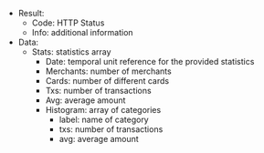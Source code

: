 * Result:
    * Code: HTTP Status
    * Info: additional information
* Data:
    * Stats: statistics array
        * Date: temporal unit reference for the provided statistics
        * Merchants: number of merchants
        * Cards: number of different cards
        * Txs: number of transactions
        * Avg: average amount
        * Histogram: array of categories
            * label: name of category
            * txs: number of transactions
            * avg: average amount

